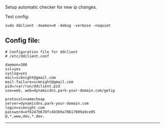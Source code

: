 Setup automatic checker for new ip changes.

Test config:

    sudo ddclient -daemon=0 -debug -verbose -noquiet
    
    

Config file:
------
	# Configuration file for ddclient
	# /etc/ddclient.conf

	daemon=300
	ssl=yes
	syslog=yes
	mail=scmnight@gmail.com
	mail-failure=scmnight@gmail.com
	pid=/var/run/ddclient.pid
	use=web, web=dynamicdns.park-your-domain.com/getip

	protocol=namecheap
	server=dynamicdns.park-your-domain.com
	login=scmnight.com
	password=ef6247b670fc483b9a70617009a9ce05
	@,*,www,dev,*.dev.
----